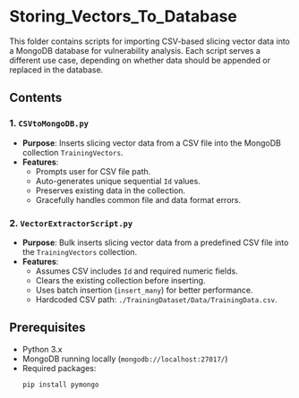# Storing_Vectors_To_Database

This folder contains scripts for importing CSV-based slicing vector data into a MongoDB database for vulnerability analysis. Each script serves a different use case, depending on whether data should be appended or replaced in the database.

## Contents

### 1. `CSVtoMongoDB.py`
- **Purpose**: Inserts slicing vector data from a CSV file into the MongoDB collection `TrainingVectors`.
- **Features**:
  - Prompts user for CSV file path.
  - Auto-generates unique sequential `Id` values.
  - Preserves existing data in the collection.
  - Gracefully handles common file and data format errors.

### 2. `VectorExtractorScript.py`
- **Purpose**: Bulk inserts slicing vector data from a predefined CSV file into the `TrainingVectors` collection.
- **Features**:
  - Assumes CSV includes `Id` and required numeric fields.
  - Clears the existing collection before inserting.
  - Uses batch insertion (`insert_many`) for better performance.
  - Hardcoded CSV path: `./TrainingDataset/Data/TrainingData.csv`.

## Prerequisites

- Python 3.x
- MongoDB running locally (`mongodb://localhost:27017/`)
- Required packages:
  ```bash
  pip install pymongo
